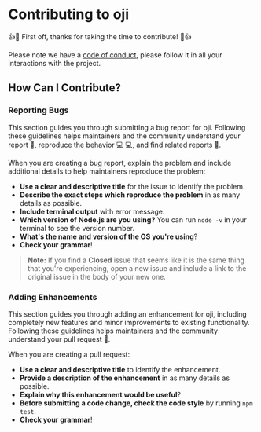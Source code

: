 # Contributing to oji

:+1::tada: First off, thanks for taking the time to contribute! :tada::+1:

Please note we have a [code of conduct](https://github.com/xxczaki/oji/blob/master/CODE_OF_CONDUCT.md), please follow it in all your interactions with the project.

## How Can I Contribute?

### Reporting Bugs

This section guides you through submitting a bug report for oji. Following these guidelines helps maintainers and the community
understand your report :pencil:, reproduce the behavior :computer: :computer:, and find related reports :mag_right:.

When you are creating a bug report, explain the problem and include additional details to help maintainers reproduce the problem:

* **Use a clear and descriptive title** for the issue to identify the problem.
* **Describe the exact steps which reproduce the problem** in as many details as possible.
* **Include terminal output** with error message.
* **Which version of Node.js are you using?** You can run `node -v` in your terminal to see the version number.
* **What's the name and version of the OS you're using**?
* **Check your grammar**!

> **Note:** If you find a **Closed** issue that seems like it is the same thing that you're experiencing, open a new issue and include a link to the original issue in the body of your new one.

### Adding Enhancements

This section guides you through adding an enhancement for oji, including completely new features and minor
improvements to existing functionality. Following these guidelines helps maintainers and the community understand your pull request
:pencil:.

When you are creating a pull request:

* **Use a clear and descriptive title** to identify the enhancement.
* **Provide a description of the enhancement** in as many details as possible.
* **Explain why this enhancement would be useful**?
* **Before submitting a code change, check the code style** by running `npm test`.
* **Check your grammar**!


